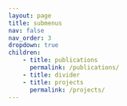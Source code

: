 ```yaml
---
layout: page
title: submenus
nav: false
nav_order: 3
dropdown: true
children:
    - title: publications
      permalink: /publications/
    - title: divider
    - title: projects
      permalink: /projects/
---
```


